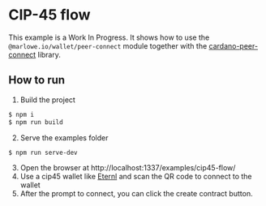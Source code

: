 # CIP-45 flow

This example is a Work In Progress. It shows how to use the `@marlowe.io/wallet/peer-connect` module together with the [cardano-peer-connect](https://github.com/fabianbormann/cardano-peer-connect) library.

## How to run

1. Build the project

```bash
$ npm i
$ npm run build
```

2. Serve the examples folder

```bash
$ npm run serve-dev
```

3. Open the browser at http://localhost:1337/examples/cip45-flow/
4. Use a cip45 wallet like [Eternl](https://eternl.io/) and scan the QR code to connect to the wallet
5. After the prompt to connect, you can click the create contract button.
